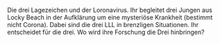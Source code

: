 Die drei Lagezeichen und der Loronavirus. 
Ihr begleitet drei Jungen aus Locky Beach in der Aufklärung um eine mysteriöse Krankheit (bestimmt nicht Corona).
Dabei sind die drei LLL in brenzligen Situationen. Ihr entscheidet für die drei.
Wo wird ihre Forschung die Drei hinbringen?
